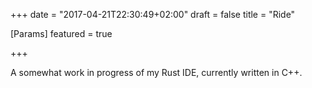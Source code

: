 +++
date = "2017-04-21T22:30:49+02:00"
draft = false
title = "Ride"

[Params]
featured = true

+++

A somewhat work in progress of my Rust IDE, currently written in C++.

